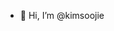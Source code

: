 - 👋 Hi, I’m @kimsoojie

<!---
kimsoojie/kimsoojie is a ✨ special ✨ repository because its `README.md` (this file) appears on your GitHub profile.
You can click the Preview link to take a look at your changes.
--->
